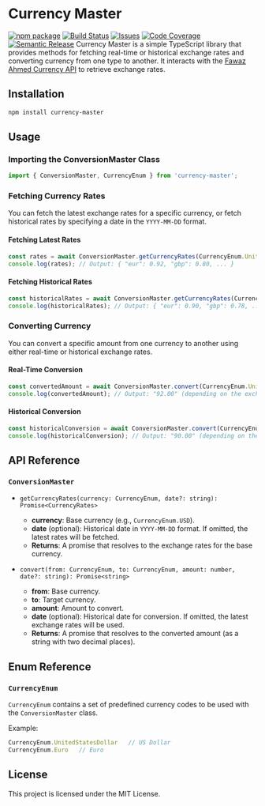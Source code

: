 # Currency Master
[![npm package][npm-img]][npm-url]
[![Build Status][build-img]][build-url]
[![Issues][issues-img]][issues-url]
[![Code Coverage][codecov-img]][codecov-url]
[![Semantic Release][semantic-release-img]][semantic-release-url]
Currency Master is a simple TypeScript library that provides methods for fetching real-time or historical exchange rates and converting currency from one type to another. It interacts with the [Fawaz Ahmed Currency API](https://github.com/fawazahmed0/currency-api) to retrieve exchange rates.

## Installation

```bash
npm install currency-master
```

## Usage

### Importing the ConversionMaster Class

```ts
import { ConversionMaster, CurrencyEnum } from 'currency-master';
```

### Fetching Currency Rates

You can fetch the latest exchange rates for a specific currency, or fetch historical rates by specifying a date in the `YYYY-MM-DD` format.

#### Fetching Latest Rates

```ts
const rates = await ConversionMaster.getCurrencyRates(CurrencyEnum.UnitedStatesDollar);
console.log(rates); // Output: { "eur": 0.92, "gbp": 0.80, ... }
```

#### Fetching Historical Rates

```ts
const historicalRates = await ConversionMaster.getCurrencyRates(CurrencyEnum.UnitedStatesDollar, '2024-09-01');
console.log(historicalRates); // Output: { "eur": 0.90, "gbp": 0.78, ... }
```

### Converting Currency

You can convert a specific amount from one currency to another using either real-time or historical exchange rates.

#### Real-Time Conversion

```ts
const convertedAmount = await ConversionMaster.convert(CurrencyEnum.UnitedStatesDollar, CurrencyEnum.Euro, 100);
console.log(convertedAmount); // Output: "92.00" (depending on the exchange rate)
```

#### Historical Conversion

```ts
const historicalConversion = await ConversionMaster.convert(CurrencyEnum.UnitedStatesDollar, CurrencyEnum.Euro, 100, '2024-09-01');
console.log(historicalConversion); // Output: "90.00" (depending on the historical rate)
```

## API Reference

### `ConversionMaster`

- `getCurrencyRates(currency: CurrencyEnum, date?: string): Promise<CurrencyRates>`
  - **currency**: Base currency (e.g., `CurrencyEnum.USD`).
  - **date** (optional): Historical date in `YYYY-MM-DD` format. If omitted, the latest rates will be fetched.
  - **Returns**: A promise that resolves to the exchange rates for the base currency.

- `convert(from: CurrencyEnum, to: CurrencyEnum, amount: number, date?: string): Promise<string>`
  - **from**: Base currency.
  - **to**: Target currency.
  - **amount**: Amount to convert.
  - **date** (optional): Historical date for conversion. If omitted, the latest exchange rates will be used.
  - **Returns**: A promise that resolves to the converted amount (as a string with two decimal places).

## Enum Reference

### `CurrencyEnum`

`CurrencyEnum` contains a set of predefined currency codes to be used with the `ConversionMaster` class.

Example:

```ts
CurrencyEnum.UnitedStatesDollar   // US Dollar
CurrencyEnum.Euro   // Euro
```

## License

This project is licensed under the MIT License.

[build-img]:https://github.com/dev-ahmadbilal/currency-master/actions/workflows/release.yml/badge.svg
[build-url]:https://github.com/dev-ahmadbilal/currency-master/actions/workflows/release.yml
[npm-img]:https://img.shields.io/npm/v/currency-master
[npm-url]:https://www.npmjs.com/package/currency-master
[issues-img]:https://img.shields.io/github/issues/dev-ahmadbilal/currency-master
[issues-url]:https://github.com/dev-ahmadbilal/currency-master/issues
[codecov-img]:https://codecov.io/gh/dev-ahmadbilal/currency-master/branch/main/graph/badge.svg
[codecov-url]:https://codecov.io/gh/dev-ahmadbilal/currency-master
[semantic-release-img]:https://img.shields.io/badge/%20%20%F0%9F%93%A6%F0%9F%9A%80-semantic--release-e10079.svg
[semantic-release-url]:https://github.com/semantic-release/semantic-release
